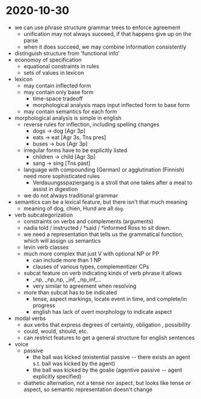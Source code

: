 # 2020-10-30

* we can use phrase structure grammar trees to enforce agreement
  * unification may not always succeed, if that happens give up on the parse
  * when it does succeed, we may combine information consistently 
* distinguish structure from 'functional info'
* economoy of specification
  * equational constraints in rules
  * sets of values in lexicon
* lexicon
  * may contain inflected form
  * may contain only base form
    * time-space tradeoff
    * morphological analysis maps input inflected form to base form
  * may contain semantics for each form
* morphological analysis is simple in english
  * reverse rules for inflection, including spelling changes
    * dogs -> dog [Agr 3p]
    * eats -> eat [Agr 3s, Tns pres]
    * buses -> bus [Agr 3p]
  * irregular forms have to be explicitly listed
    * children -> child [Agr 3p]
    * sang -> sing [Tns past]
  * language with compounding (German) or agglutination (Finnish) need more sophisticated rules
    * Verdauungsspaziergang is a stroll that one takes after a meal to assist in digestion
  * we do not always traditional grammar
* semantics can be a lexical feature, but there isn't that much meaning
  * meaning of dog, chien, Hund are all `dog`.
* verb subcategorization
  * constraints on verbs and complements (arguments)
  * nadia told / instructed / \*said / \*informed Ross to sit down.
  * we need a representation that tells us the grammatical function, which will assign us semantics
  * levin verb classes
  * much more complex that just V with optional NP or PP
    * can include more than 1 NP
    * clauses of various types, complementizer CPs
  * subcat feature on verb indicating kinds of verb phrase it allows
    * _np, _np_np, _inf, _np_inf,... 
    * very similar to agreement when resolving
  * more than subcat has to be indicated
    * tense, aspect markings, locate event in time, and complete/in progress
    * english has lack of overt morphology to indicate aspect
* modal verbs
    * aux verbs that express degrees of certainty, obligation , possibility
    * could, would, should, etc.
    * can restrict features to get a general structure for english sentences
* voice
  * passive
    * the ball was kicked (existential passive -- there exists an agent s.t. ball was kicked by the agent)
    * the ball was kicked by the goalie (agentive passive -- agent explicitly specified)
  * diathetic alternation, not a tense nor aspect, but looks like tense or aspect, so semantic representation doesn't change 
